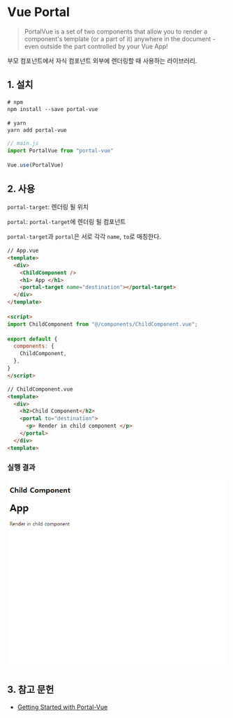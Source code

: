 # Vue Portal
> PortalVue is a set of two components that allow you to render a component's template (or a part of it) anywhere in the document - even outside the part controlled by your Vue App!

부모 컴포넌트에서 자식 컴포넌트 외부에 렌더링할 때 사용하는 라이브러리.

## 1. 설치
```
# npm
npm install --save portal-vue

# yarn
yarn add portal-vue
```

```js
// main.js
import PortalVue from "portal-vue"

Vue.use(PortalVue)
```

## 2. 사용
`portal-target`: 렌더링 될 위치

`portal`: `portal-target`에 렌더링 될 컴포넌트

`portal-target`과 `portal`은 서로 각각 `name`, `to`로 매칭한다.

```html
// App.vue
<template>
  <div>
    <ChildComponent />
    <h1> App </h1>
    <portal-target name="destination"></portal-target>
  </div>
</template>

<script>
import ChildComponent from "@/components/ChildComponent.vue";

export default {
  components: {
    ChildComponent,
  },
}
</script>
```

```html
// ChildComponent.vue
<template>
  <div>
    <h2>Child Component</h2>
    <portal to="destination">
      <p> Render in child component </p>
    </portal>
  </div>
<template>
```
### 실행 결과
![실행결과](./assets/Vue.use-not-working-img1.png)

## 3. 참고 문헌
- [Getting Started with Portal-Vue](https://portal-vue.linusb.org/guide/getting-started.html)
